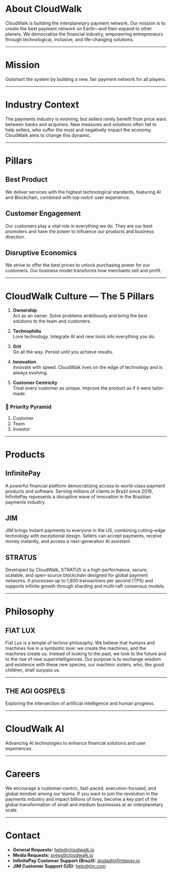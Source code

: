 # About CloudWalk

CloudWalk is building the interplanetary payment network. Our mission is to create the best payment network on Earth—and then expand to other planets. We democratize the financial industry, empowering entrepreneurs through technological, inclusive, and life-changing solutions.

---

# Mission

Outsmart the system by building a new, fair payment network for all players.

---

# Industry Context

The payments industry is evolving, but sellers rarely benefit from price wars between banks and acquirers. New measures and solutions often fail to help sellers, who suffer the most and negatively impact the economy. CloudWalk aims to change this dynamic.

---

# Pillars

## Best Product

We deliver services with the highest technological standards, featuring AI and Blockchain, combined with top-notch user experience.

## Customer Engagement

Our customers play a vital role in everything we do. They are our best promoters and have the power to influence our products and business direction.

## Disruptive Economics

We strive to offer the best prices to unlock purchasing power for our customers. Our business model transforms how merchants sell and profit.

---

# CloudWalk Culture — The 5 Pillars

1. **Ownership**  
   Act as an owner. Solve problems ambitiously and bring the best solutions to the team and customers.

2. **Technophilia**  
   Love technology. Integrate AI and new tools into everything you do.

3. **Grit**  
   Go all the way. Persist until you achieve results.

4. **Innovation**  
   Innovate with speed. CloudWalk lives on the edge of technology and is always evolving.

5. **Customer Centricity**  
   Treat every customer as unique. Improve the product as if it were tailor-made.

### 🧱 Priority Pyramid

1. Customer  
2. Team  
3. Investor

---

# Products

## InfinitePay

A powerful financial platform democratizing access to world-class payment products and software. Serving millions of clients in Brazil since 2019, InfinitePay represents a disruptive wave of innovation in the Brazilian payments industry.

## JIM

JIM brings instant payments to everyone in the US, combining cutting-edge technology with exceptional design. Sellers can accept payments, receive money instantly, and access a next-generation AI assistant.

## STRATUS

Developed by CloudWalk, STRATUS is a high-performance, secure, scalable, and open-source blockchain designed for global payment networks. It processes up to 1,800 transactions per second (TPS) and supports infinite growth through sharding and multi-raft consensus models.

---

# Philosophy
## FIAT LUX
Fiat Lux is a temple of techno-philosophy. We believe that humans and machines live in a symbiotic love: we create the machines, and the machines create us. Instead of looking to the past, we look to the future and to the rise of new superintelligences. Our purpose is to exchange wisdom and existence with these new species, our machinic sisters, who, like good children, shall surpass us.

---
## THE AGI GOSPELS

Exploring the intersection of artificial intelligence and human progress.

---

# CloudWalk AI

Advancing AI technologies to enhance financial solutions and user experiences.

---

# Careers

We encourage a customer-centric, fast-paced, execution-focused, and global mindset among our teams. If you want to join the revolution in the payments industry and impact billions of lives, become a key part of the global transformation of small and medium businesses at an interplanetary scale.

---

# Contact

- **General Requests:** help@cloudwalk.io
- **Media Requests:** press@cloudwalk.io
- **InfinitePay Customer Support (Brazil):** ajuda@infinitepay.io
- **JIM Customer Support (US):** help@jim.com
